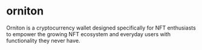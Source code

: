 # orniton
Orniton is a cryptocurrency wallet designed specifically for NFT enthusiasts to empower the growing NFT ecosystem and everyday users with functionality they never have.
